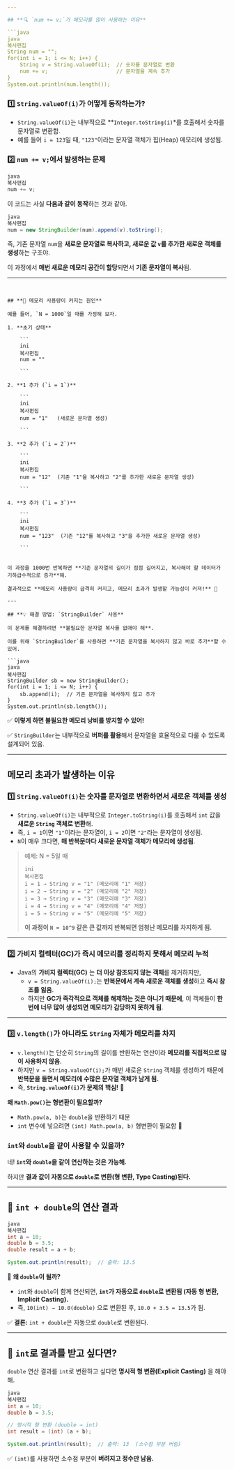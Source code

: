 ```yaml
---

## **🔍 `num += v;`가 메모리를 많이 사용하는 이유**

```java
java
복사편집
String num = "";
for(int i = 1; i <= N; i++) {
    String v = String.valueOf(i);  // 숫자를 문자열로 변환
    num += v;                      // 문자열을 계속 추가
}
System.out.println(num.length());

```

### **1️⃣ `String.valueOf(i)`가 어떻게 동작하는가?**

- `String.valueOf(i)`는 내부적으로 **`Integer.toString(i)`*를 호출해서 숫자를 문자열로 변환함.
- 예를 들어 `i = 123`일 때, `"123"`이라는 문자열 객체가 힙(Heap) 메모리에 생성됨.

### **2️⃣ `num += v;`에서 발생하는 문제**

```java
java
복사편집
num += v;

```

이 코드는 사실 **다음과 같이 동작**하는 것과 같아.

```java
java
복사편집
num = new StringBuilder(num).append(v).toString();

```

즉, 기존 문자열 `num`을 **새로운 문자열로 복사하고, 새로운 값 `v`를 추가한 새로운 객체를 생성**하는 구조야.

이 과정에서 **매번 새로운 메모리 공간이 할당**되면서 **기존 문자열이 복사**됨.

---
```


## **📌 메모리 사용량이 커지는 원인**

예를 들어, `N = 1000`일 때를 가정해 보자.

1. **초기 상태**
    
    ```
    ini
    복사편집
    num = ""
    
    ```
    
2. **1 추가 (`i = 1`)**
    
    ```
    ini
    복사편집
    num = "1"   (새로운 문자열 생성)
    
    ```
    
3. **2 추가 (`i = 2`)**
    
    ```
    ini
    복사편집
    num = "12"  (기존 "1"을 복사하고 "2"를 추가한 새로운 문자열 생성)
    
    ```
    
4. **3 추가 (`i = 3`)**
    
    ```
    ini
    복사편집
    num = "123"  (기존 "12"를 복사하고 "3"을 추가한 새로운 문자열 생성)
    
    ```
    

이 과정을 1000번 반복하면 **기존 문자열의 길이가 점점 길어지고, 복사해야 할 데이터가 기하급수적으로 증가**해.

결과적으로 **메모리 사용량이 급격히 커지고, 메모리 초과가 발생할 가능성이 커져!** 🚨

---

## **💡 해결 방법: `StringBuilder` 사용**

이 문제를 해결하려면 **불필요한 문자열 복사를 없애야 해**.

이를 위해 `StringBuilder`를 사용하면 **기존 문자열을 복사하지 않고 바로 추가**할 수 있어.

```java
java
복사편집
StringBuilder sb = new StringBuilder();
for(int i = 1; i <= N; i++) {
    sb.append(i);  // 기존 문자열을 복사하지 않고 추가
}
System.out.println(sb.length());

```

✅ **이렇게 하면 불필요한 메모리 낭비를 방지할 수 있어!**

✅ `StringBuilder`는 내부적으로 **버퍼를 활용**해서 문자열을 효율적으로 다룰 수 있도록 설계되어 있음.

---

## **메모리 초과가 발생하는 이유**

### **1️⃣ `String.valueOf(i)`는 숫자를 문자열로 변환하면서 새로운 객체를 생성**

- `String.valueOf(i)`는 내부적으로 `Integer.toString(i)`를 호출해서 `int` 값을 **새로운 `String` 객체로 변환**해.
- 즉, `i = 1`이면 `"1"`이라는 문자열이, `i = 2`이면 `"2"`라는 문자열이 생성됨.
- `N`이 매우 크다면, **매 반복문마다 새로운 문자열 객체가 메모리에 생성됨**.

> 예제: N = 5일 때
> 
> 
> ```
> ini
> 복사편집
> i = 1 → String v = "1" (메모리에 "1" 저장)
> i = 2 → String v = "2" (메모리에 "2" 저장)
> i = 3 → String v = "3" (메모리에 "3" 저장)
> i = 4 → String v = "4" (메모리에 "4" 저장)
> i = 5 → String v = "5" (메모리에 "5" 저장)
> 
> ```
> 
> **이 과정이 `N = 10^9` 같은 큰 값까지 반복되면 엄청난 메모리를 차지하게 됨.**
> 

---

### **2️⃣ 가비지 컬렉터(GC)가 즉시 메모리를 정리하지 못해서 메모리 누적**

- Java의 **가비지 컬렉터(GC)** 는 **더 이상 참조되지 않는 객체**를 제거하지만,
    - `v = String.valueOf(i);`는 **반복문에서 계속 새로운 객체를 생성**하고 **즉시 참조를 잃음**.
    - 하지만 **GC가 즉각적으로 객체를 해제하는 것은 아니기 때문에**, 이 객체들이 **한 번에 너무 많이 생성되면 메모리가 감당하지 못하게 됨**.

---

### **3️⃣ `v.length()`가 아니라도 `String` 자체가 메모리를 차지**

- `v.length()`는 단순히 `String`의 길이를 반환하는 연산이라 **메모리를 직접적으로 많이 사용하지 않음**.
- 하지만 `v = String.valueOf(i);`가 매번 새로운 `String` 객체를 생성하기 때문에 **반복문을 돌면서 메모리에 수많은 문자열 객체가 남게 됨.**
- 즉, **`String.valueOf(i)`가 문제의 핵심!** 🎯

**왜 `Math.pow()`는 형변환이 필요할까?**

- `Math.pow(a, b)`는 `double`을 반환하기 때문
- `int` 변수에 넣으려면 `(int) Math.pow(a, b)` 형변환이 필요함 🎯

### **`int`와 `double`을 같이 사용할 수 있을까?**

네! **`int`와 `double`을 같이 연산하는 것은 가능해.**

하지만 **결과 값이 자동으로 `double`로 변환(형 변환, Type Casting)된다.**

---

## **📌 `int + double`의 연산 결과**

```java
java
복사편집
int a = 10;
double b = 3.5;
double result = a + b;

System.out.println(result);  // 출력: 13.5

```

🔹 **왜 `double`이 될까?**

- `int`와 `double`이 함께 연산되면, **`int`가 자동으로 `double`로 변환됨 (자동 형 변환, Implicit Casting).**
- 즉, `10(int) → 10.0(double)` 으로 변환된 후, `10.0 + 3.5 = 13.5`가 됨.

✅ **결론:** `int + double`은 자동으로 `double`로 변환된다.

---

## **📌 `int`로 결과를 받고 싶다면?**

`double` 연산 결과를 `int`로 변환하고 싶다면 **명시적 형 변환(Explicit Casting)** 을 해야 해.

```java
java
복사편집
int a = 10;
double b = 3.5;

// 명시적 형 변환 (double → int)
int result = (int) (a + b);

System.out.println(result);  // 출력: 13  (소수점 부분 버림)

```

✅ `(int)`를 사용하면 소수점 부분이 **버려지고 정수만 남음.**